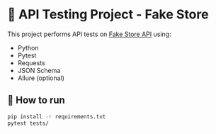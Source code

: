 # 🧪 API Testing Project - Fake Store

This project performs API tests on [Fake Store API](https://fakestoreapi.com) using:

- Python
- Pytest
- Requests
- JSON Schema
- Allure (optional)

## 🚀 How to run

```bash
pip install -r requirements.txt
pytest tests/
